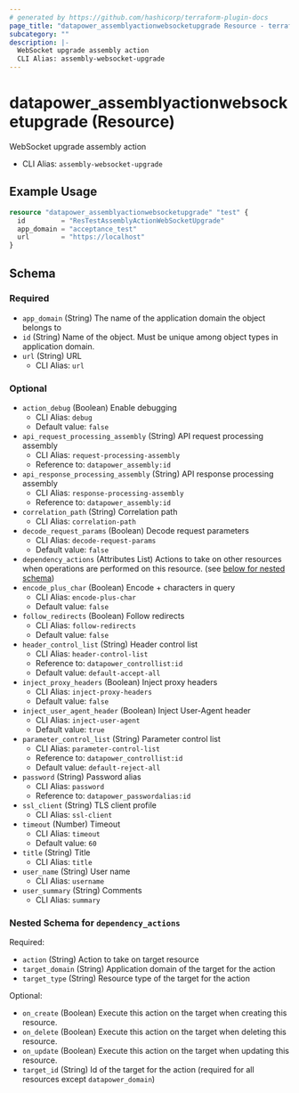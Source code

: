 ```yaml
---
# generated by https://github.com/hashicorp/terraform-plugin-docs
page_title: "datapower_assemblyactionwebsocketupgrade Resource - terraform-provider-datapower"
subcategory: ""
description: |-
  WebSocket upgrade assembly action
  CLI Alias: assembly-websocket-upgrade
---
```


# datapower_assemblyactionwebsocketupgrade (Resource)

WebSocket upgrade assembly action
  - CLI Alias: `assembly-websocket-upgrade`

## Example Usage

```terraform
resource "datapower_assemblyactionwebsocketupgrade" "test" {
  id         = "ResTestAssemblyActionWebSocketUpgrade"
  app_domain = "acceptance_test"
  url        = "https://localhost"
}
```

<!-- schema generated by tfplugindocs -->
## Schema

### Required

- `app_domain` (String) The name of the application domain the object belongs to
- `id` (String) Name of the object. Must be unique among object types in application domain.
- `url` (String) URL
  - CLI Alias: `url`

### Optional

- `action_debug` (Boolean) Enable debugging
  - CLI Alias: `debug`
  - Default value: `false`
- `api_request_processing_assembly` (String) API request processing assembly
  - CLI Alias: `request-processing-assembly`
  - Reference to: `datapower_assembly:id`
- `api_response_processing_assembly` (String) API response processing assembly
  - CLI Alias: `response-processing-assembly`
  - Reference to: `datapower_assembly:id`
- `correlation_path` (String) Correlation path
  - CLI Alias: `correlation-path`
- `decode_request_params` (Boolean) Decode request parameters
  - CLI Alias: `decode-request-params`
  - Default value: `false`
- `dependency_actions` (Attributes List) Actions to take on other resources when operations are performed on this resource. (see [below for nested schema](#nestedatt--dependency_actions))
- `encode_plus_char` (Boolean) Encode + characters in query
  - CLI Alias: `encode-plus-char`
  - Default value: `false`
- `follow_redirects` (Boolean) Follow redirects
  - CLI Alias: `follow-redirects`
  - Default value: `false`
- `header_control_list` (String) Header control list
  - CLI Alias: `header-control-list`
  - Reference to: `datapower_controllist:id`
  - Default value: `default-accept-all`
- `inject_proxy_headers` (Boolean) Inject proxy headers
  - CLI Alias: `inject-proxy-headers`
  - Default value: `false`
- `inject_user_agent_header` (Boolean) Inject User-Agent header
  - CLI Alias: `inject-user-agent`
  - Default value: `true`
- `parameter_control_list` (String) Parameter control list
  - CLI Alias: `parameter-control-list`
  - Reference to: `datapower_controllist:id`
  - Default value: `default-reject-all`
- `password` (String) Password alias
  - CLI Alias: `password`
  - Reference to: `datapower_passwordalias:id`
- `ssl_client` (String) TLS client profile
  - CLI Alias: `ssl-client`
- `timeout` (Number) Timeout
  - CLI Alias: `timeout`
  - Default value: `60`
- `title` (String) Title
  - CLI Alias: `title`
- `user_name` (String) User name
  - CLI Alias: `username`
- `user_summary` (String) Comments
  - CLI Alias: `summary`

<a id="nestedatt--dependency_actions"></a>
### Nested Schema for `dependency_actions`

Required:

- `action` (String) Action to take on target resource
- `target_domain` (String) Application domain of the target for the action
- `target_type` (String) Resource type of the target for the action

Optional:

- `on_create` (Boolean) Execute this action on the target when creating this resource.
- `on_delete` (Boolean) Execute this action on the target when deleting this resource.
- `on_update` (Boolean) Execute this action on the target when updating this resource.
- `target_id` (String) Id of the target for the action (required for all resources except `datapower_domain`)
